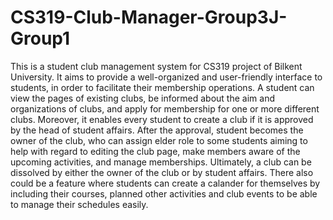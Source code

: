 # CS319-Club-Manager-Group3J-Group1
This is a student club management system for CS319 project of Bilkent University.
It aims to provide a well-organized and user-friendly interface to students, in order to facilitate their membership operations. A student can view the pages of existing clubs, be informed about the aim and organizations of clubs, and apply for membership for one or more different clubs. Moreover, it enables every student to create a club if it is approved by the head of student affairs. After the approval, student becomes the owner of the club, who can assign elder role to some students aiming to help with regard to editing the club page, make members aware of the upcoming activities, and manage memberships. Ultimately, a club can be dissolved by either the owner of the club or by student affairs.
There also could be  a feature where students can create a calander for themselves by including their courses, planned other activities and club events to be able to manage their schedules easily. 
